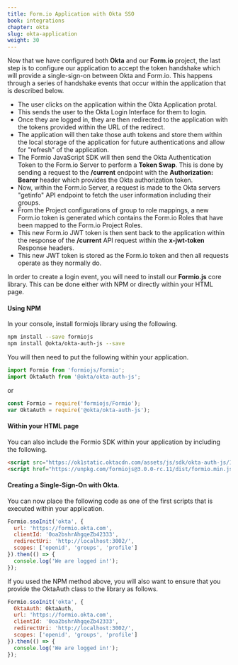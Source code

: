 ```yaml
---
title: Form.io Application with Okta SSO
book: integrations
chapter: okta
slug: okta-application
weight: 30
---
```

Now that we have configured both **Okta** and our **Form.io** project, the last step is to configure our application to accept the token handshake which will provide a single-sign-on between Okta and Form.io. This happens through a series of handshake events that occur within the application that is described below.

 - The user clicks on the application within the Okta Application protal.
 - This sends the user to the Okta Login Interface for them to login.
 - Once they are logged in, they are then redirected to the application with the tokens provided within the URL of the redirect.
 - The application will then take those auth tokens and store them within the local storage of the application for future authentications and allow for "refresh" of the application.
 - The Formio JavaScript SDK will then send the Okta Authentication Token to the Form.io Server to perform a **Token Swap**. This is done by sending a request to the **/current** endpoint with the **Authorization: Bearer** header which provides the Okta authorization token.
 - Now, within the Form.io Server, a request is made to the Okta servers "getinfo" API endpoint to fetch the user information including their groups.
 - From the Project configurations of group to role mappings, a new Form.io token is generated which contains the Form.io Roles that have been mapped to the Form.io Project Roles.
 - This new Form.io JWT token is then sent back to the application within the response of the **/current** API request within the **x-jwt-token** Response headers.
 - This new JWT token is stored as the Form.io token and then all requests operate as they normally do.
 
In order to create a login event, you will need to install our **Formio.js** core library. This can be done either with NPM or directly within your HTML page.

#### Using NPM
In your console, install formiojs library using the following.

```bash
npm install --save formiojs
npm install @okta/okta-auth-js --save
```

You will then need to put the following within your application.

```javascript
import Formio from 'formiojs/Formio';
import OktaAuth from '@okta/okta-auth-js';
```

or

```javascript
const Formio = require('formiojs/Formio');
var OktaAuth = require('@okta/okta-auth-js');
```

#### Within your HTML page
You can also include the Formio SDK within your application by including the following.

```html
<script src="https://ok1static.oktacdn.com/assets/js/sdk/okta-auth-js/1.16.0/okta-auth-js.min.js" type="text/javascript"></script>
<script href="https://unpkg.com/formiojs@3.0.0-rc.11/dist/formio.min.js"></script>
```

#### Creating a Single-Sign-On with Okta.
You can now place the following code as one of the first scripts that is executed within your application.

```javascript
Formio.ssoInit('okta', {
  url: 'https://formio.okta.com',
  clientId: '0oa2bshrAhgqeZb42333',
  redirectUri: 'http://localhost:3002/',
  scopes: ['openid', 'groups', 'profile']
}).then(() => {
  console.log('We are logged in!');
});
```

If you used the NPM method above, you will also want to ensure that you provide the OktaAuth class to the library as follows.

```javascript
Formio.ssoInit('okta', {
  OktaAuth: OktaAuth,
  url: 'https://formio.okta.com',
  clientId: '0oa2bshrAhgqeZb42333',
  redirectUri: 'http://localhost:3002/',
  scopes: ['openid', 'groups', 'profile']
}).then(() => {
  console.log('We are logged in!');
});
```
 
